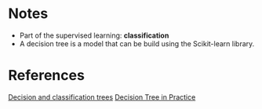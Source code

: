 # Notes

- Part of the supervised learning: **classification** 
- A decision tree is a model that can be build using the Scikit-learn library.

# References

[Decision and classification trees](https://www.youtube.com/watch?v=_L39rN6gz7Y)
[Decision Tree in Practice](https://colab.research.google.com/drive/1Vv6zOCSW5Ugf58Z9xvJXPYf7dLrTy6AF?usp=sharing)